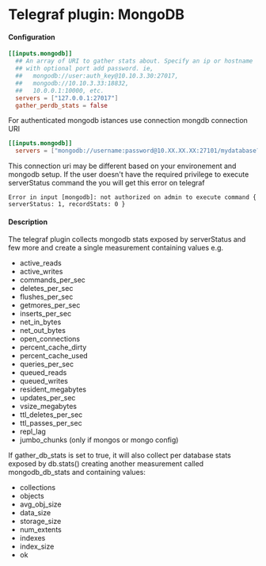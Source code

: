 # Telegraf plugin: MongoDB

#### Configuration

```toml
[[inputs.mongodb]]
  ## An array of URI to gather stats about. Specify an ip or hostname
  ## with optional port add password. ie,
  ##   mongodb://user:auth_key@10.10.3.30:27017,
  ##   mongodb://10.10.3.33:18832,
  ##   10.0.0.1:10000, etc.
  servers = ["127.0.0.1:27017"]
  gather_perdb_stats = false
```

For authenticated mongodb istances use connection mongdb connection URI

```toml
[[inputs.mongodb]]
  servers = ["mongodb://username:password@10.XX.XX.XX:27101/mydatabase?authSource=admin"]
```
This connection uri may be different based on your environement and mongodb
setup. If the user doesn't have the required privilege to execute serverStatus 
command the you will get this error on telegraf

```
Error in input [mongodb]: not authorized on admin to execute command { serverStatus: 1, recordStats: 0 }
```

#### Description

The telegraf plugin collects mongodb stats exposed by serverStatus and few more
and create a single measurement containing values e.g.
 * active_reads
 * active_writes
 * commands_per_sec
 * deletes_per_sec
 * flushes_per_sec
 * getmores_per_sec
 * inserts_per_sec
 * net_in_bytes
 * net_out_bytes
 * open_connections
 * percent_cache_dirty
 * percent_cache_used
 * queries_per_sec
 * queued_reads
 * queued_writes
 * resident_megabytes
 * updates_per_sec
 * vsize_megabytes
 * ttl_deletes_per_sec
 * ttl_passes_per_sec
 * repl_lag
 * jumbo_chunks (only if mongos or mongo config)

If gather_db_stats is set to true, it will also collect per database stats exposed by db.stats()
creating another measurement called mongodb_db_stats and containing values:
 * collections
 * objects
 * avg_obj_size
 * data_size
 * storage_size
 * num_extents
 * indexes
 * index_size
 * ok
